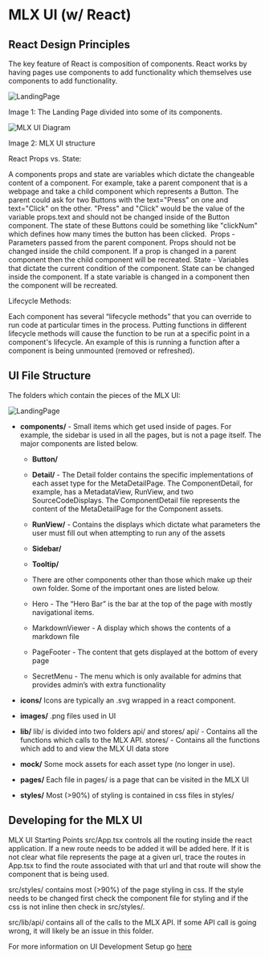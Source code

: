 # MLX UI (w/ React)

## React Design Principles
The key feature of React is composition of components. React works by having pages use components to add functionality which themselves use components to add functionality.

![LandingPage](/docs/images/LandingPage.png)

Image 1: The Landing Page divided into some of its components.

![MLX UI Diagram](/docs/images/mlx-ui-diagram.png)

Image 2: MLX UI structure


React Props vs. State:

A components props and state are variables which dictate the changeable content of a component. For example, take a parent component that is a webpage and take a child component which represents a Button. The parent could ask for two Buttons with the text="Press" on one and text="Click" on the other. "Press" and "Click" would be the value of the variable props.text and should not be changed inside of the Button component. The state of these Buttons could be something like "clickNum" which defines how many times the button has been clicked. 
Props - Parameters passed from the parent component. Props should not be changed inside the child component. If a prop is changed in a parent component then the child component will be recreated.
State - Variables that dictate the current condition of the component. State can be changed inside the component. If a state variable is changed in a component then the component will be recreated.


Lifecycle Methods:

Each component has several “lifecycle methods” that you can override to run code at particular times in the process. Putting functions in different lifecycle methods will cause the function to be run at a specific point in a component's lifecycle. An example of this is running a function after a component is being unmounted (removed or refreshed).


## UI File Structure
 
The folders which contain the pieces of the MLX UI:

![LandingPage](/docs/images/ui-folder-tree.png)



- **components/** - Small items which get used inside of pages. For example, the sidebar is used in all the pages, but is not a page itself. The major components are listed below.
  - **Button/**
  - **Detail/** - The Detail folder contains the specific implementations of each asset type for the MetaDetailPage. The ComponentDetail, for example, has a MetadataView, RunView, and two SourceCodeDisplays. The ComponentDetail file represents the content of the MetaDetailPage for the Component assets.
  - **RunView/** - Contains the displays which dictate what parameters the user must fill out when attempting to run any of the assets
  - **Sidebar/**
  - **Tooltip/**


  - There are other components other than those which make up their own folder. Some of the important ones are listed below.
  - Hero - The “Hero Bar” is the bar at the top of the page with mostly navigational items.
  - MarkdownViewer - A display which shows the contents of a markdown file
  - PageFooter - The content that gets displayed at the bottom of every page
  - SecretMenu - The menu which is only available for admins that provides admin’s with extra functionality

- **icons/**
Icons are typically an .svg wrapped in a react component.

- **images/**
.png files used in UI

- **lib/**
lib/ is divided into two folders api/ and stores/
api/ - Contains all the functions which calls to the MLX API.
stores/ - Contains all the functions which add to and view the MLX UI data store 

- **mock/**
Some mock assets for each asset type (no longer in use).

- **pages/**
Each file in pages/ is a page that can be visited in the MLX UI

- **styles/**
Most (>90%) of styling is contained in css files in styles/

## Developing for the MLX UI


MLX UI Starting Points
src/App.tsx controls all the routing inside the react application. If a new route needs to be added it will be added here. If it is not clear what file represents the page at a given url, trace the routes in App.tsx to find the route associated with that url and that route will show the component that is being used.


src/styles/ contains most (>90%) of the page styling in css. If the style needs to be changed first check the component file for styling and if the css is not inline then check in src/styles/.


src/lib/api/ contains all of the calls to the MLX API. If some API call is going wrong, it will likely be an issue in this folder.

For more information on UI Development Setup go [here](README.md)